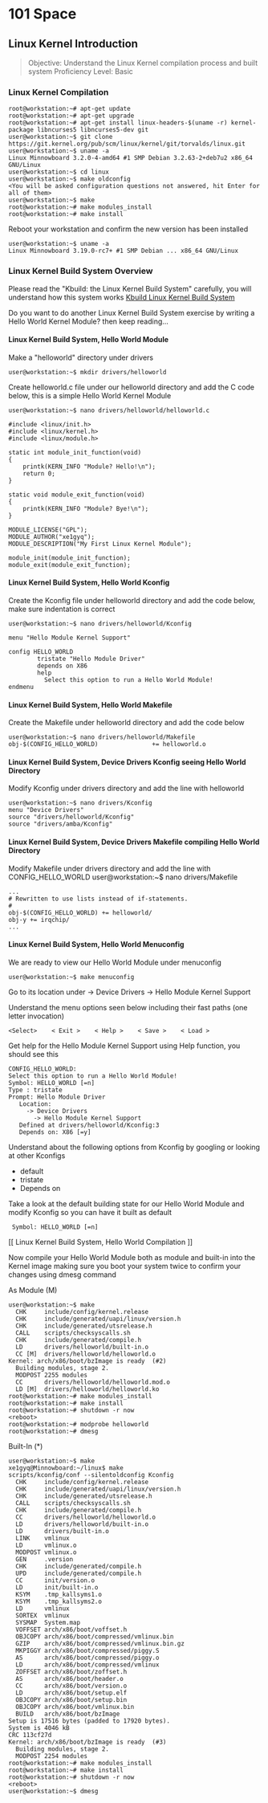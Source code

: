 101 Space
==

## Linux Kernel Introduction

> Objective: Understand the Linux Kernel compilation process and built system
> Proficiency Level: Basic

### Linux Kernel Compilation

    root@workstation:~# apt-get update
    root@workstation:~# apt-get upgrade
    root@workstation:~# apt-get install linux-headers-$(uname -r) kernel-package libncurses5 libncurses5-dev git
    user@workstation:~$ git clone https://git.kernel.org/pub/scm/linux/kernel/git/torvalds/linux.git
    user@workstation:~$ uname -a
    Linux Minnowboard 3.2.0-4-amd64 #1 SMP Debian 3.2.63-2+deb7u2 x86_64 GNU/Linux
    user@workstation:~$ cd linux
    user@workstation:~$ make oldconfig
    <You will be asked configuration questions not answered, hit Enter for all of them>
    user@workstation:~$ make
    root@workstation:~# make modules_install
    root@workstation:~# make install

Reboot your workstation and confirm the new version has been installed

    user@workstation:~$ uname -a
    Linux Minnowboard 3.19.0-rc7+ #1 SMP Debian ... x86_64 GNU/Linux

### Linux Kernel Build System Overview

Please read the "Kbuild: the Linux Kernel Build System" carefully, you will understand how this system works
[Kbuild Linux Kernel Build System](http://www.linuxjournal.com/content/kbuild-linux-kernel-build-system)

Do you want to do another Linux Kernel Build System exercise by writing a Hello World Kernel Module? then keep reading...

#### Linux Kernel Build System, Hello World Module

Make a "helloworld" directory under drivers

    user@workstation:~$ mkdir drivers/helloworld

Create helloworld.c file under our helloworld directory and add the C code below, this is a simple Hello World Kernel Module

    user@workstation:~$ nano drivers/helloworld/helloworld.c

```
#include <linux/init.h>
#include <linux/kernel.h>
#include <linux/module.h>

static int module_init_function(void)
{
	printk(KERN_INFO "Module? Hello!\n");
	return 0;
}

static void module_exit_function(void)
{
	printk(KERN_INFO "Module? Bye!\n");
}

MODULE_LICENSE("GPL");
MODULE_AUTHOR("xe1gyq");
MODULE_DESCRIPTION("My First Linux Kernel Module");

module_init(module_init_function);
module_exit(module_exit_function);
```

#### Linux Kernel Build System, Hello World Kconfig

Create the Kconfig file under helloworld directory and add the code below, make sure indentation is correct

    user@workstation:~$ nano drivers/helloworld/Kconfig

    menu "Hello Module Kernel Support"
    
    config HELLO_WORLD
            tristate "Hello Module Driver"
            depends on X86
            help
              Select this option to run a Hello World Module!
    endmenu


#### Linux Kernel Build System, Hello World Makefile


Create the Makefile under helloworld directory and add the code below

    user@workstation:~$ nano drivers/helloworld/Makefile
    obj-$(CONFIG_HELLO_WORLD)               += helloworld.o


#### Linux Kernel Build System, Device Drivers Kconfig seeing Hello World Directory


Modify Kconfig under drivers directory and add the line with helloworld

    user@workstation:~$ nano drivers/Kconfig
    menu "Device Drivers"
    source "drivers/helloworld/Kconfig"
    source "drivers/amba/Kconfig"

#### Linux Kernel Build System, Device Drivers Makefile compiling Hello World Directory

Modify Makefile under drivers directory and add the line with CONFIG_HELLO_WORLD
user@workstation:~$ nano drivers/Makefile

    ...
    # Rewritten to use lists instead of if-statements.
    #
    obj-$(CONFIG_HELLO_WORLD) += helloworld/
    obj-y += irqchip/
    ...


#### Linux Kernel Build System, Hello World Menuconfig

We are ready to view our Hello World Module under menuconfig
    
    user@workstation:~$ make menuconfig

Go to its location under
    -> Device Drivers
      -> Hello Module Kernel Support

Understand the menu options seen below including their fast paths (one letter invocation)

    <Select>    < Exit >    < Help >    < Save >    < Load >

Get help for the Hello Module Kernel Support using Help function, you should see this

    CONFIG_HELLO_WORLD:
    Select this option to run a Hello World Module!
    Symbol: HELLO_WORLD [=n]
    Type : tristate
    Prompt: Hello Module Driver
       Location:
         -> Device Drivers
           -> Hello Module Kernel Support
       Defined at drivers/helloworld/Kconfig:3
       Depends on: X86 [=y]

Understand about the following options from Kconfig by googling or looking
at other Kconfigs

- default
- tristate
- Depends on

Take a look at the default building state for our Hello World Module and
modify Kconfig so you can have it built as default

     Symbol: HELLO_WORLD [=n]


[[ Linux Kernel Build System, Hello World Compilation ]]


Now compile your Hello World Module both as module and built-in into the
Kernel image making sure you boot your system twice to confirm your
changes using dmesg command

As Module (M)

    user@workstation:~$ make
      CHK     include/config/kernel.release
      CHK     include/generated/uapi/linux/version.h
      CHK     include/generated/utsrelease.h
      CALL    scripts/checksyscalls.sh
      CHK     include/generated/compile.h
      LD      drivers/helloworld/built-in.o
      CC [M]  drivers/helloworld/helloworld.o
    Kernel: arch/x86/boot/bzImage is ready  (#2)
      Building modules, stage 2.
      MODPOST 2255 modules
      CC      drivers/helloworld/helloworld.mod.o
      LD [M]  drivers/helloworld/helloworld.ko
    root@workstation:~# make modules_install
    root@workstation:~# make install
    root@workstation:~# shutdown -r now
    <reboot>
    root@workstation:~# modprobe helloworld
    root@workstation:~# dmesg
 
Built-In (*)

    user@workstation:~$ make
    xe1gyq@Minnowboard:~/linux$ make                                                                                                               
    scripts/kconfig/conf --silentoldconfig Kconfig
      CHK     include/config/kernel.release                    
      CHK     include/generated/uapi/linux/version.h                    
      CHK     include/generated/utsrelease.h            
      CALL    scripts/checksyscalls.sh                    
      CHK     include/generated/compile.h                    
      CC      drivers/helloworld/helloworld.o                    
      LD      drivers/helloworld/built-in.o                    
      LD      drivers/built-in.o                    
      LINK    vmlinux                    
      LD      vmlinux.o                    
      MODPOST vmlinux.o                    
      GEN     .version                    
      CHK     include/generated/compile.h                    
      UPD     include/generated/compile.h
      CC      init/version.o                    
      LD      init/built-in.o                    
      KSYM    .tmp_kallsyms1.o                    
      KSYM    .tmp_kallsyms2.o                    
      LD      vmlinux
      SORTEX  vmlinux
      SYSMAP  System.map
      VOFFSET arch/x86/boot/voffset.h
      OBJCOPY arch/x86/boot/compressed/vmlinux.bin
      GZIP    arch/x86/boot/compressed/vmlinux.bin.gz
      MKPIGGY arch/x86/boot/compressed/piggy.S
      AS      arch/x86/boot/compressed/piggy.o
      LD      arch/x86/boot/compressed/vmlinux
      ZOFFSET arch/x86/boot/zoffset.h
      AS      arch/x86/boot/header.o
      CC      arch/x86/boot/version.o
      LD      arch/x86/boot/setup.elf
      OBJCOPY arch/x86/boot/setup.bin
      OBJCOPY arch/x86/boot/vmlinux.bin
      BUILD   arch/x86/boot/bzImage
    Setup is 17516 bytes (padded to 17920 bytes).
    System is 4046 kB
    CRC 113cf27d
    Kernel: arch/x86/boot/bzImage is ready  (#3)
      Building modules, stage 2.
      MODPOST 2254 modules
    root@workstation:~# make modules_install
    root@workstation:~# make install
    root@workstation:~# shutdown -r now
    <reboot>
    user@workstation:~$ dmesg
